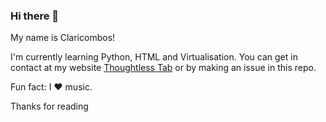 ### Hi there 👋

My name is Claricombos!

I'm currently learning Python, HTML and Virtualisation.
You can get in contact at my website [Thoughtless Tab](thoughtlesstab.000webhostapp.com) or by making an issue in this repo.

Fun fact: I ❤️ music.


Thanks for reading

<!--
**claricombos/claricombos** is a ✨ _special_ ✨ repository because its `README.md` (this file) appears on your GitHub profile.

Here are some ideas to get you started:

- 🔭 I’m currently working on ...
- 🌱 I’m currently learning ...
- 👯 I’m looking to collaborate on ...
- 🤔 I’m looking for help with ...
- 💬 Ask me about ...
- 📫 How to reach me: ...
- 😄 Pronouns: ...
- ⚡ Fun fact: ...
-->
